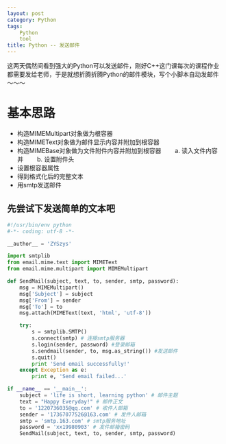 ```yaml
---
layout: post
category: Python
tags: 
    Python
    tool
title: Python -- 发送邮件
---
```


这两天偶然间看到强大的Python可以发送邮件，刚好C++这门课每次的课程作业都需要发给老师，于是就想折腾折腾Python的邮件模块，写个小脚本自动发邮件～～～

<!--more-->
# 基本思路
* 构造MIMEMultipart对象做为根容器
* 构造MIMEText对象做为邮件显示内容并附加到根容器
* 构造MIMEBase对象做为文件附件内容并附加到根容器
　　a. 读入文件内容并
　　b. 设置附件头
* 设置根容器属性
* 得到格式化后的完整文本
* 用smtp发送邮件


## 先尝试下发送简单的文本吧
```python
#!/usr/bin/env python
#-*- coding: utf-8 -*-

__author__ = 'ZYSzys'

import smtplib
from email.mime.text import MIMEText
from email.mime.multipart import MIMEMultipart

def SendMail(subject, text, to, sender, smtp, password):
	msg = MIMEMultipart()
	msg['Subject'] = subject
	msg['From'] = sender
	msg['To'] = to
	msg.attach(MIMEText(text, 'html', 'utf-8'))

	try:
		s = smtplib.SMTP()
		s.connect(smtp) # 连接smtp服务器
		s.login(sender, password) #登录邮箱
		s.sendmail(sender, to, msg.as_string()) #发送邮件
		s.quit()
		print 'Send email successfully!'
	except Exception as e:
		print e, 'Send email failed...'

if __name__ == '__main__':
	subject = 'life is short, learning python' # 邮件主题
	text = "Happy Everyday!" # 邮件正文
	to = '1220736035@qq.com' # 收件人邮箱
	sender = '17367077526@163.com' # 发件人邮箱
	smtp = 'smtp.163.com' # smtp服务地址
	password = 'xx19980903' # 发件邮箱密码
	SendMail(subject, text, to, sender, smtp, password)
```

